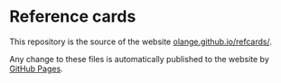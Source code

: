 # Reference cards

This repository is the source of the website [olange.github.io/refcards/](http://olange.github.io/refcards/).

Any change to these files is automatically published to the website by [GitHub Pages](http://pages.github.com).
